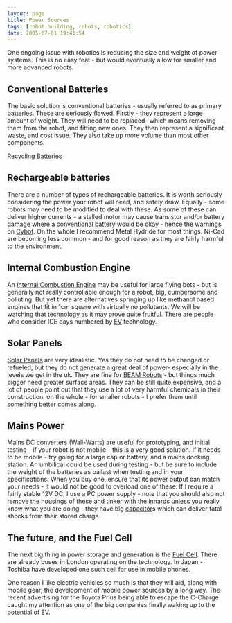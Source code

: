 ```yaml
---
layout: page
title: Power Sources
tags: [robot building, robots, robotics]
date: 2005-07-01 19:41:54
---
```

One ongoing issue with robotics is reducing the size and weight of power
systems. This is no easy feat - but would eventually allow for smaller
and more advanced robots.

## Conventional Batteries

The basic solution is conventional batteries - usually referred to as
primary batteries. These are seriously flawed. Firstly - they represent
a large amount of weight. They will need to be replaced- which means
removing them from the robot, and fitting new ones. They then represent
a significant waste, and cost issue. They also take up more volume than
most other components.

[Recycling
Batteries](/wiki/recycling_batteries.html "Recycling Batteries")

## Rechargeable batteries

There are a number of types of rechargeable batteries. It is worth
seriously considering the power your robot will need, and safely draw.
Equally - some robots may need to be modified to deal with these. As
some of these can deliver higher currents - a stalled motor may cause
transistor and/or battery damage where a conventional battery would be
okay - hence the warnings on [Cybot](/wiki/cybot.html "Cybot"). On the
whole I recommend Metal Hydride for most things. Ni-Cad are becoming
less common - and for good reason as they are fairly harmful to the
environment.

## Internal Combustion Engine

An [Internal Combustion
Engine](/wiki/internal_combustion_engine.html "As used in the common automobile")
may be useful for large flying bots - but is generally not really
controllable enough for a robot, big, cumbersome and polluting. But yet
there are alternatives springing up like methanol based engines that fit
in 1cm square with virtually no pollutants. We will be watching that
technology as it may prove quite fruitful. There are people who
consider ICE days numbered by [EV](/wiki/ev.html "Electric Vehicle")
technology.

## Solar Panels

[Solar Panels](/wiki/solar_panel.html "Solar Panel") are very
idealistic. Yes they do not need to be changed or refueled, but they do
not generate a great deal of power- especially in the levels we get in
the uk. They are fine for [BEAM
Robots](/wiki/beam_robots.html "Biology, Electronics, Aesthetics and Mechanics") - but things much bigger need greater surface areas. They can be still
quite expensive, and a lot of people point out that they use a lot of
very harmful chemicals in their construction. on the whole - for smaller
robots - I prefer them until something better comes along.

## Mains Power

Mains DC converters (Wall-Warts) are useful for prototyping, and initial
testing - if your robot is not mobile - this is a very good solution.
If it needs to be mobile - try going for a large cap or battery, and a
mains docking station. An umbilical could be used during testing - but
be sure to include the weight of the batteries as ballast when testing
and in your specifications. When you buy one, ensure that its power
output can match your needs - it would not be good to overload one of
these. If I require a fairly stable 12V DC, I use a PC power supply -
note that you should also not remove the housings of these and tinker
with the innards unless you really know what you are doing - they have
big [capacitor](/wiki/capacitor.html "Capacitor")s which can deliver
fatal shocks from their stored charge.

## The future, and the Fuel Cell

The next big thing in power storage and generation is the [Fuel
Cell](/wiki/fuel_cell.html "Fuel Cell"). There are already buses in
London operating on the technology. In Japan - Toshiba have developed
one such cell for use in mobile phones.

One reason I like electric vehicles so much is that they will aid, along
with mobile gear, the development of mobile power sources by a long way.
The recent advertising for the Toyota Prius being able to escape the
C-Charge caught my attention as one of the big companies finally waking
up to the potential of EV.

